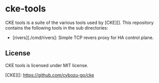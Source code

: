 cke-tools
=========

CKE tools is a suite of the various tools used by [CKE][].
This repository contains the following tools in the sub directories:

- [rivers][./cmd/rivers]: Simple TCP revers proxy for HA control plane.

License
-------

CKE tools is licensed under MIT license.

[CKE][]: https://github.com/cybozu-go/cke
